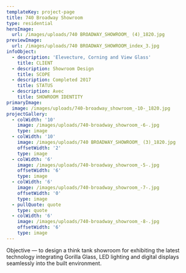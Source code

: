 ```yaml
---
templateKey: project-page
title: 740 Broadway Showroom
type: residential
heroImage:
  url: /images/uploads/740 BROADWAY_SHOWROOM_ (4)_1820.jpg
previewImage:
  url: /images/uploads/740 BROADWAY_SHOWROOM_index_3.jpg
infoObject:
  - description: 'Elevecture, Corning and View Glass'
    title: CLIENT
  - description: Showroom Design
    title: SCOPE
  - description: Completed 2017
    title: STATUS
  - description: Avec
    title: SHOWROOM IDENTITY
primaryImage:
  image: /images/uploads/740-broadway_showroom_-10-_1820.jpg
projectGallery:
  - colWidth: '10'
    image: /images/uploads/740-broadway_showroom_-6-.jpg
    type: image
  - colWidth: '10'
    image: /images/uploads/740 BROADWAY_SHOWROOM_ (3)_1820.jpg
    offsetWidth: '2'
    type: image
  - colWidth: '6'
    image: /images/uploads/740-broadway_showroom_-5-.jpg
    offsetWidth: '6'
    type: image
  - colWidth: '6'
    image: /images/uploads/740-broadway_showroom_-7-.jpg
    offsetWidth: '0'
    type: image
  - pullQuote: quote
    type: quote
  - colWidth: '6'
    image: /images/uploads/740-broadway_showroom_-8-.jpg
    offsetWidth: '6'
    type: image
---
```

Objective — to design a think tank showroom for exhibiting the
 latest technology integrating Gorilla Glass, LED lighting and digital
 displays seamlessly into the built environment.
